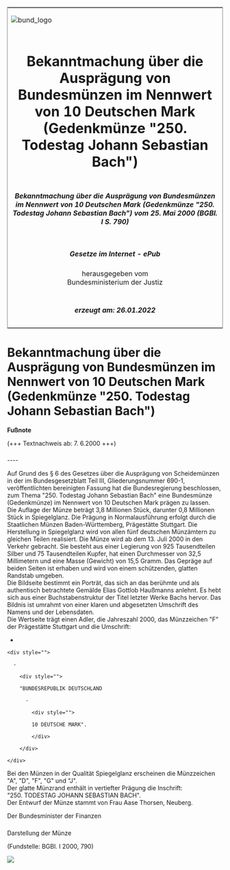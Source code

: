 <span id="DECKBLATT.html"></span>

<table border="0" frame="border" width="100%">

<tr valign="top">

<td align="left">

![bund\_logo](BfJ_2021_Web_de_de.gif)

</td>

<td align="right">

 

</td>

</tr>

<tr align="center" valign="middle">

<td colspan="2">

# Bekanntmachung über die Ausprägung von Bundesmünzen im Nennwert von 10 Deutschen Mark (Gedenkmünze "250. Todestag Johann Sebastian Bach")

</td>

</tr>

<tr align="center" valign="middle">

<td colspan="2">

##### Bekanntmachung über die Ausprägung von Bundesmünzen im Nennwert von 10 Deutschen Mark (Gedenkmünze "250. Todestag Johann Sebastian Bach") vom 25. Mai 2000 (BGBl. I S. 790)

</td>

</tr>

<tr align="center" valign="middle">

<td colspan="2">

  
  

##### Gesetze im Internet - ePub  
  
herausgegeben vom  
Bundesministerium der Justiz

</td>

</tr>

<tr align="center" valign="bottom">

<td colspan="2">

  
  

##### erzeugt am: 26.01.2022

</td>

</tr>

</table>

<span id="BJNR079000000.html"></span>

# Bekanntmachung über die Ausprägung von Bundesmünzen im Nennwert von 10 Deutschen Mark (Gedenkmünze "250. Todestag Johann Sebastian Bach")

<div>

  
**Fußnote**

<div class="jnhtml">

<div>

<div class="jurAbsatz">

(+++ Textnachweis ab: 7. 6.2000 +++)

</div>

</div>

</div>

</div>

<span id="BJNR079000000BJNE000100310.html"></span>

###   
\----

<div>

<div class="jnhtml">

<div>

<div class="jurAbsatz">

Auf Grund des § 6 des Gesetzes über die Ausprägung von Scheidemünzen in
der im Bundesgesetzblatt Teil III, Gliederungsnummer 690-1,
veröffentlichten bereinigten Fassung hat die Bundesregierung
beschlossen, zum Thema "250. Todestag Johann Sebastian Bach" eine
Bundesmünze (Gedenkmünze) im Nennwert von 10 Deutschen Mark prägen zu
lassen.  
Die Auflage der Münze beträgt 3,8 Millionen Stück, darunter 0,8
Millionen Stück in Spiegelglanz. Die Prägung in Normalausführung erfolgt
durch die Staatlichen Münzen Baden-Württemberg, Prägestätte Stuttgart.
Die Herstellung in Spiegelglanz wird von allen fünf deutschen Münzämtern
zu gleichen Teilen realisiert. Die Münze wird ab dem 13. Juli 2000 in
den Verkehr gebracht. Sie besteht aus einer Legierung von 925
Tausendteilen Silber und 75 Tausendteilen Kupfer, hat einen Durchmesser
von 32,5 Millimetern und eine Masse (Gewicht) von 15,5 Gramm. Das
Gepräge auf beiden Seiten ist erhaben und wird von einem schützenden,
glatten Randstab umgeben.  
Die Bildseite bestimmt ein Porträt, das sich an das berühmte und als
authentisch betrachtete Gemälde Elias Gottlob Haußmanns anlehnt. Es hebt
sich aus einer Buchstabenstruktur der Titel letzter Werke Bachs hervor.
Das Bildnis ist umrahmt von einer klaren und abgesetzten Umschrift des
Namens und der Lebensdaten.  
Die Wertseite trägt einen Adler, die Jahreszahl 2000, das Münzzeichen
"F" der Prägestätte Stuttgart und die Umschrift:

  - 
    
    <div style="">
    
      - 
        
        <div style="">
        
        "BUNDESREPUBLIK DEUTSCHLAND
        
          - 
            
            <div style="">
            
            10 DEUTSCHE MARK".
            
            </div>
        
        </div>
    
    </div>

Bei den Münzen in der Qualität Spiegelglanz erscheinen die Münzzeichen
"A", "D", "F", "G" und "J".  
Der glatte Münzrand enthält in vertiefter Prägung die Inschrift:  
"250. TODESTAG JOHANN SEBASTIAN BACH".  
Der Entwurf der Münze stammt von Frau Aase Thorsen, Neuberg.

</div>

<div class="jurAbsatz">

Der Bundesminister der Finanzen

</div>

</div>

</div>

</div>

<span id="BJNR079000000BJNE000200310.html"></span>

###   
Darstellung der Münze

<div>

<div class="jnhtml">

<div>

<div class="jurAbsatz">

<div class="kommentar_Fundstelle">

  
(Fundstelle: BGBl. I 2000, 790)

</div>

  
  
![](bgbl1_2000_j0790_0010.jpeg)  
  

</div>

</div>

</div>

</div>
